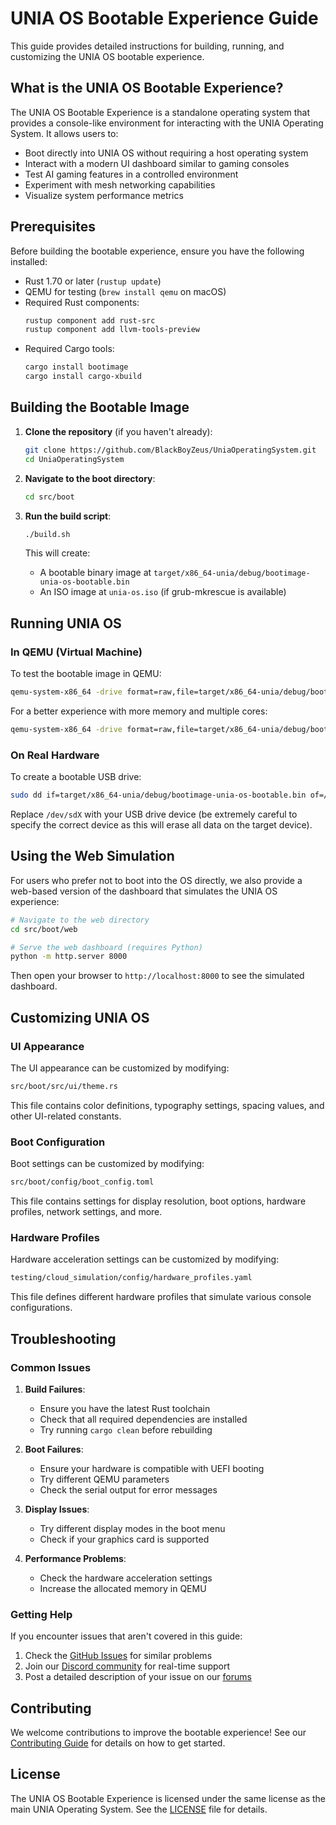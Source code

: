 # UNIA OS Bootable Experience Guide

This guide provides detailed instructions for building, running, and customizing the UNIA OS bootable experience.

## What is the UNIA OS Bootable Experience?

The UNIA OS Bootable Experience is a standalone operating system that provides a console-like environment for interacting with the UNIA Operating System. It allows users to:

- Boot directly into UNIA OS without requiring a host operating system
- Interact with a modern UI dashboard similar to gaming consoles
- Test AI gaming features in a controlled environment
- Experiment with mesh networking capabilities
- Visualize system performance metrics

## Prerequisites

Before building the bootable experience, ensure you have the following installed:

- Rust 1.70 or later (`rustup update`)
- QEMU for testing (`brew install qemu` on macOS)
- Required Rust components:
  ```bash
  rustup component add rust-src
  rustup component add llvm-tools-preview
  ```
- Required Cargo tools:
  ```bash
  cargo install bootimage
  cargo install cargo-xbuild
  ```

## Building the Bootable Image

1. **Clone the repository** (if you haven't already):
   ```bash
   git clone https://github.com/BlackBoyZeus/UniaOperatingSystem.git
   cd UniaOperatingSystem
   ```

2. **Navigate to the boot directory**:
   ```bash
   cd src/boot
   ```

3. **Run the build script**:
   ```bash
   ./build.sh
   ```

   This will create:
   - A bootable binary image at `target/x86_64-unia/debug/bootimage-unia-os-bootable.bin`
   - An ISO image at `unia-os.iso` (if grub-mkrescue is available)

## Running UNIA OS

### In QEMU (Virtual Machine)

To test the bootable image in QEMU:

```bash
qemu-system-x86_64 -drive format=raw,file=target/x86_64-unia/debug/bootimage-unia-os-bootable.bin
```

For a better experience with more memory and multiple cores:

```bash
qemu-system-x86_64 -drive format=raw,file=target/x86_64-unia/debug/bootimage-unia-os-bootable.bin -m 1G -smp 4
```

### On Real Hardware

To create a bootable USB drive:

```bash
sudo dd if=target/x86_64-unia/debug/bootimage-unia-os-bootable.bin of=/dev/sdX bs=4M status=progress
```

Replace `/dev/sdX` with your USB drive device (be extremely careful to specify the correct device as this will erase all data on the target device).

## Using the Web Simulation

For users who prefer not to boot into the OS directly, we also provide a web-based version of the dashboard that simulates the UNIA OS experience:

```bash
# Navigate to the web directory
cd src/boot/web

# Serve the web dashboard (requires Python)
python -m http.server 8000
```

Then open your browser to `http://localhost:8000` to see the simulated dashboard.

## Customizing UNIA OS

### UI Appearance

The UI appearance can be customized by modifying:

```bash
src/boot/src/ui/theme.rs
```

This file contains color definitions, typography settings, spacing values, and other UI-related constants.

### Boot Configuration

Boot settings can be customized by modifying:

```bash
src/boot/config/boot_config.toml
```

This file contains settings for display resolution, boot options, hardware profiles, network settings, and more.

### Hardware Profiles

Hardware acceleration settings can be customized by modifying:

```bash
testing/cloud_simulation/config/hardware_profiles.yaml
```

This file defines different hardware profiles that simulate various console configurations.

## Troubleshooting

### Common Issues

1. **Build Failures**:
   - Ensure you have the latest Rust toolchain
   - Check that all required dependencies are installed
   - Try running `cargo clean` before rebuilding

2. **Boot Failures**:
   - Ensure your hardware is compatible with UEFI booting
   - Try different QEMU parameters
   - Check the serial output for error messages

3. **Display Issues**:
   - Try different display modes in the boot menu
   - Check if your graphics card is supported

4. **Performance Problems**:
   - Check the hardware acceleration settings
   - Increase the allocated memory in QEMU

### Getting Help

If you encounter issues that aren't covered in this guide:

1. Check the [GitHub Issues](https://github.com/BlackBoyZeus/UniaOperatingSystem/issues) for similar problems
2. Join our [Discord community](https://discord.gg/unia-os) for real-time support
3. Post a detailed description of your issue on our [forums](https://forums.unia-os.org)

## Contributing

We welcome contributions to improve the bootable experience! See our [Contributing Guide](../CONTRIBUTING.md) for details on how to get started.

## License

The UNIA OS Bootable Experience is licensed under the same license as the main UNIA Operating System. See the [LICENSE](../LICENSE) file for details.
